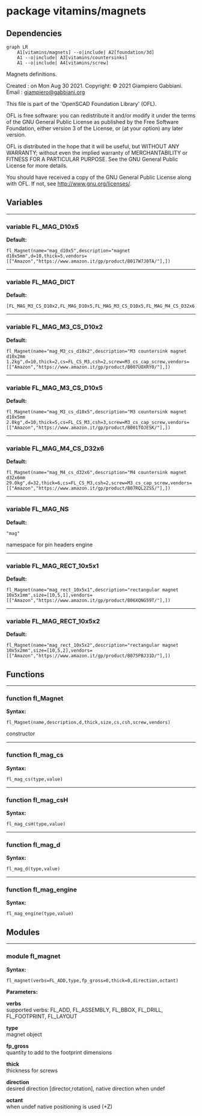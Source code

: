 # package vitamins/magnets

## Dependencies

```mermaid
graph LR
    A1[vitamins/magnets] --o|include| A2[foundation/3d]
    A1 --o|include| A3[vitamins/countersinks]
    A1 --o|include| A4[vitamins/screw]
```

Magnets definitions.

Created  : on Mon Aug 30 2021.
Copyright: © 2021 Giampiero Gabbiani.
Email    : giampiero@gabbiani.org

This file is part of the 'OpenSCAD Foundation Library' (OFL).

OFL is free software: you can redistribute it and/or modify
it under the terms of the GNU General Public License as published by
the Free Software Foundation, either version 3 of the License, or
(at your option) any later version.

OFL is distributed in the hope that it will be useful,
but WITHOUT ANY WARRANTY; without even the implied warranty of
MERCHANTABILITY or FITNESS FOR A PARTICULAR PURPOSE.  See the
GNU General Public License for more details.

You should have received a copy of the GNU General Public License
along with OFL.  If not, see <http://www.gnu.org/licenses/>.


## Variables

---

### variable FL_MAG_D10x5

__Default:__

    fl_Magnet(name="mag_d10x5",description="magnet d10x5mm",d=10,thick=5,vendors=[["Amazon","https://www.amazon.it/gp/product/B017W7J0TA/"],])

---

### variable FL_MAG_DICT

__Default:__

    [FL_MAG_M3_CS_D10x2,FL_MAG_D10x5,FL_MAG_M3_CS_D10x5,FL_MAG_M4_CS_D32x6,FL_MAG_RECT_10x5x1,FL_MAG_RECT_10x5x2,]

---

### variable FL_MAG_M3_CS_D10x2

__Default:__

    fl_Magnet(name="mag_M3_cs_d10x2",description="M3 countersink magnet d10x2mm 1.2kg",d=10,thick=2,cs=FL_CS_M3,csh=2,screw=M3_cs_cap_screw,vendors=[["Amazon","https://www.amazon.it/gp/product/B007UOXRY0/"],])

---

### variable FL_MAG_M3_CS_D10x5

__Default:__

    fl_Magnet(name="mag_M3_cs_d10x5",description="M3 countersink magnet d10x5mm 2.0kg",d=10,thick=5,cs=FL_CS_M3,csh=3,screw=M3_cs_cap_screw,vendors=[["Amazon","https://www.amazon.it/gp/product/B001TOJESK/"],])

---

### variable FL_MAG_M4_CS_D32x6

__Default:__

    fl_Magnet(name="mag_M4_cs_d32x6",description="M4 countersink magnet d32x6mm 29.0kg",d=32,thick=6,cs=FL_CS_M3,csh=2,screw=M3_cs_cap_screw,vendors=[["Amazon","https://www.amazon.it/gp/product/B07RQL2ZSS/"],])

---

### variable FL_MAG_NS

__Default:__

    "mag"

namespace for pin headers engine

---

### variable FL_MAG_RECT_10x5x1

__Default:__

    fl_Magnet(name="mag_rect_10x5x1",description="rectangular magnet 10x5x1mm",size=[10,5,1],vendors=[["Amazon","https://www.amazon.it/gp/product/B06XQNG59T/"],])

---

### variable FL_MAG_RECT_10x5x2

__Default:__

    fl_Magnet(name="mag_rect_10x5x2",description="rectangular magnet 10x5x2mm",size=[10,5,2],vendors=[["Amazon","https://www.amazon.it/gp/product/B075PBJ31D/"],])

## Functions

---

### function fl_Magnet

__Syntax:__

```text
fl_Magnet(name,description,d,thick,size,cs,csh,screw,vendors)
```

constructor

---

### function fl_mag_cs

__Syntax:__

```text
fl_mag_cs(type,value)
```

---

### function fl_mag_csH

__Syntax:__

```text
fl_mag_csH(type,value)
```

---

### function fl_mag_d

__Syntax:__

```text
fl_mag_d(type,value)
```

---

### function fl_mag_engine

__Syntax:__

```text
fl_mag_engine(type,value)
```

## Modules

---

### module fl_magnet

__Syntax:__

    fl_magnet(verbs=FL_ADD,type,fp_gross=0,thick=0,direction,octant)

__Parameters:__

__verbs__  
supported verbs: FL_ADD, FL_ASSEMBLY, FL_BBOX, FL_DRILL, FL_FOOTPRINT, FL_LAYOUT

__type__  
magnet object

__fp_gross__  
quantity to add to the footprint dimensions

__thick__  
thickness for screws

__direction__  
desired direction [director,rotation], native direction when undef

__octant__  
when undef native positioning is used (+Z)


